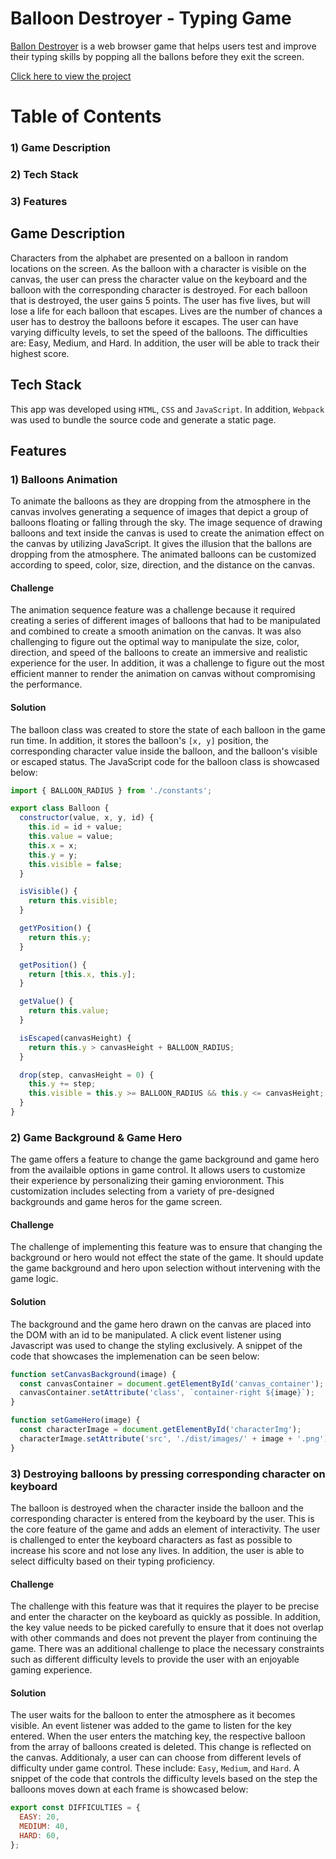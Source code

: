 # Balloon Destroyer - Typing Game

[Ballon Destroyer](https://bilalashc.github.io/Ballon_Destroyer/) is a web browser game that helps users test and improve their typing skills by popping all the ballons before they exit the screen.

[Click here to view the project](https://bilalashc.github.io/Ballon_Destroyer/)

# Table of Contents
### 1) Game Description
### 2) Tech Stack 
### 3) Features

## Game Description

Characters from the alphabet are presented on a balloon in random locations on the screen. As the balloon with a character is visible on the canvas, the user can press the character value on the keyboard and the balloon with the corresponding character is destroyed. For each balloon that is destroyed, the user gains 5 points. The user has five lives, but will lose a life for each balloon that escapes. Lives are the number of chances a user has to destroy the balloons before it escapes. The user can have varying difficulty levels, to set the speed of the balloons. The difficulties are: Easy, Medium, and Hard. In addition, the user will be able to track their highest score.  


## Tech Stack

This app was developed using `HTML`, `CSS` and `JavaScript`. In addition, `Webpack` was used to bundle the source code and generate a static page. 

## Features

### 1) Balloons Animation

To animate the balloons as they are dropping from the atmosphere in the canvas involves generating a sequence of images that depict a group of balloons floating or falling through the sky. The image sequence of drawing balloons and text inside the canvas is used to create the animation effect on the canvas by utilizing JavaScript. It gives the illusion that the ballons are dropping from the atmosphere. The animated balloons can be customized according to speed, color, size, direction, and the distance on the canvas.

#### Challenge

The animation sequence feature was a challenge because it required creating a series of different images of balloons that had to be manipulated and combined to create a smooth animation on the canvas. It was also challenging to figure out the optimal way to manipulate the size, color, direction, and speed of the balloons to create an immersive and realistic experience for the user. In addition, it was a challenge to figure out the most efficient manner to render the animation on canvas without compromising the performance. 

#### Solution

The balloon class was created to store the state of each balloon in the game run time. In addition, it stores the balloon's `[x, y]` position, the corresponding character value inside the balloon, and the balloon's visible or escaped status. The JavaScript code for the balloon class is showcased below:

```javascript
import { BALLOON_RADIUS } from './constants';

export class Balloon {
  constructor(value, x, y, id) {
    this.id = id + value;
    this.value = value;
    this.x = x;
    this.y = y;
    this.visible = false;
  }

  isVisible() {
    return this.visible;
  }

  getYPosition() {
    return this.y;
  }

  getPosition() {
    return [this.x, this.y];
  }

  getValue() {
    return this.value;
  }

  isEscaped(canvasHeight) {
    return this.y > canvasHeight + BALLOON_RADIUS;
  }

  drop(step, canvasHeight = 0) {
    this.y += step;
    this.visible = this.y >= BALLOON_RADIUS && this.y <= canvasHeight;
  }
}
```

### 2) Game Background & Game Hero

The game offers a feature to change the game background and game hero from the availaible options in game control. It allows users to customize their experience by personalizing their gaming envioronment. This customization includes selecting from a variety of pre-designed backgrounds and game heros for the game screen.

#### Challenge

The challenge of implementing this feature was to ensure that changing the background or hero would not effect the state of the game. It should update the game background and hero upon selection without intervening with the game logic.

#### Solution

The background and the game hero drawn on the canvas are placed into the DOM with an id to be manipulated. A click event listener using Javascript was used to change the styling exclusively. A snippet of the code that showcases the implemenation can be seen below:

```javascript
function setCanvasBackground(image) {
  const canvasContainer = document.getElementById('canvas_container');
  canvasContainer.setAttribute('class', `container-right ${image}`);
}

function setGameHero(image) {
  const characterImage = document.getElementById('characterImg');
  characterImage.setAttribute('src', './dist/images/' + image + '.png');
}
```

### 3) Destroying balloons by pressing corresponding character on keyboard

The balloon is destroyed when the character inside the balloon and the corresponding character is entered from the keyboard by the user. This is the core feature of the game and adds an element of interactivity. The user is challenged to enter the keyboard characters as fast as possible to increase his score and not lose any lives. In addition, the user is able to select difficulty based on their typing proficiency. 

#### Challenge

The challenge with this feature was that it requires the player to be precise and enter the character on the keyboard as quickly as possible. In addition, the key value needs to be picked carefully to ensure that it does not overlap with other commands and does not prevent the player from continuing the game. There was an additional challenge to place the necessary constraints such as different difficulty levels to provide the user with an enjoyable gaming experience. 

#### Solution

The user waits for the balloon to enter the atmosphere as it becomes visible. An event listener was added to the game to listen for the key entered. When the user enters the matching key, the respective balloon from the array of balloons created is deleted. This change is reflected on the canvas. Additionaly, a user can can choose from different levels of difficulty under game control. These include: `Easy`, `Medium`, and `Hard`. A snippet of the code that controls the difficulty levels based on the step the balloons moves down at each frame is showcased below:


```javascript
export const DIFFICULTIES = {
  EASY: 20,
  MEDIUM: 40,
  HARD: 60,
};
```

